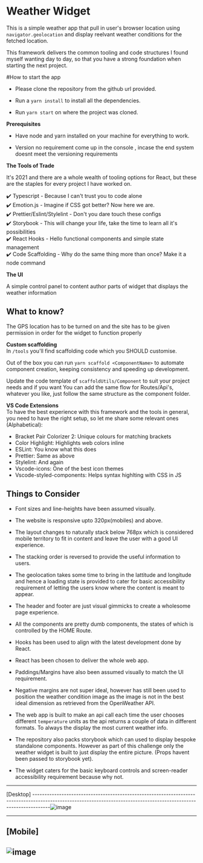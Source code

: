 # Weather Widget
This is a simple weather app that pull in user's browser location using `navigator.geolocation` and display reelvant weather conditions for the 
fetched location.

This framework delivers the common tooling and code structures I found myself wanting day to day, so that you have a strong foundation when starting the next project.

#How to start the app

- Please clone the repository from the github url provided.

- Run a `yarn install` to install all the dependencies.

- Run `yarn start` on where the project was cloned.

**Prerequisites**

- Have node and yarn installed on your machine for everything to work.

- Version no requirement come up in the console , incase the end system doesnt meet the versioning requirements





**The Tools of Trade**  

It's 2021 and there are a whole wealth of tooling options for React, but these are the staples for every project I have worked on.  
  
✔️ Typescript - Because I can't trust you to code alone  
✔️ Emotion.js - Imagine if CSS got better? Now here we are.  
✔️ Prettier/Eslint/Stylelint - Don't you dare touch these configs  
✔️ Storybook - This will change your life, take the time to learn all it's possibilities  
✔️ React Hooks - Hello functional components and simple state management  
✔️ Code Scaffolding - Why do the same thing more than once? Make it a node command  

**The UI**  

A simple control panel to content author parts of widget that displays the weather information

## What to know?  
The GPS location has to be turned on and the site has to be given permission in order for the widget to function properly

**Custom scaffolding**  
In `/tools` you'll find scaffolding code which you SHOULD customise.

Out of the box you can run `yarn scaffold <ComponentName>` to automate component creation, keeping consistency and speeding up development.

Update the code template of `scaffoldUtils/Component` to suit your project needs and if you want You can add the same flow for Routes/Api's, whatever you like, just follow the same structure as the component folder.

**VS Code Extensions**  
To have the best experience with this framework and the tools in general, you need to have the right setup, so let me share some relevant ones (Alphabetical):

- Bracket Pair Colorizer 2: Unique colours for matching brackets
- Color Highlight: Highlights web colors inline
- ESLint: You know what this does
- Prettier: Same as above
- Stylelint: And again
- Vscode-icons: One of the best icon themes
- Vscode-styled-components: Helps syntax highlting with CSS in JS

## Things to Consider 

- Font sizes and line-heights have been assumed visually.

- The website is responsive upto 320px(mobiles) and above.

- The layout changes to naturally stack below 768px which is considered mobile territory to fit in content and leave the user with a good UI experience.

- The stacking order is reversed to provide the useful information to users.

- The geolocation takes some time to bring in the lattitude and longitude and hence a loading state is provided to cater for basic accessibility requirement of letting the users know where the content is meant to appear.

- The header and footer are just visual gimmicks to create a wholesome page experience.

- All the components are pretty dumb components, the states of which is controlled by the HOME Route.

- Hooks has been used to align with the latest development done by React.

- React has been chosen to deliver the whole web app.

- Paddings/Margins have also been assumed visually to match the UI requirement.

- Negative margins are not super ideal, however has still been used to position the weather condition image
as the image is not in the best ideal dimension as retrieved from the OpenWeather API.

- The web app is built to make an api call each time the user chooses different `temperature` units as the api returns a couple of data in different formats.
To always the display the most current weather info.

- The repository also packs storybook which can used to display bespoke standalone components.
However as part of this challenge only the weather widget is built to just display the entire picture.
  (Props havent been passed to storybook yet).
  
- The widget caters for the basic keyboard controls and screen-reader accessibility requirement because why not.
------------------------------------------------------------------------------------------------------------------------------------------------------------------
[Desktop]
-------------------------------------------------------------------------------------------------------------------------------------------------------------------![image](https://user-images.githubusercontent.com/86753021/124115655-698f5600-dab1-11eb-9e32-bc5b295829a5.png)


------------------------------------------------------------------------------------------------------------------------------------------------------------------
[Mobile]
------------------------------------------------------------------------------------------------------------------------------------------------------------------
![image](https://user-images.githubusercontent.com/86753021/124115835-9a6f8b00-dab1-11eb-94c0-b8dbb8cc29c1.png)
------------------------------------------------------------------------------------------------------------------------------------------------------------------


